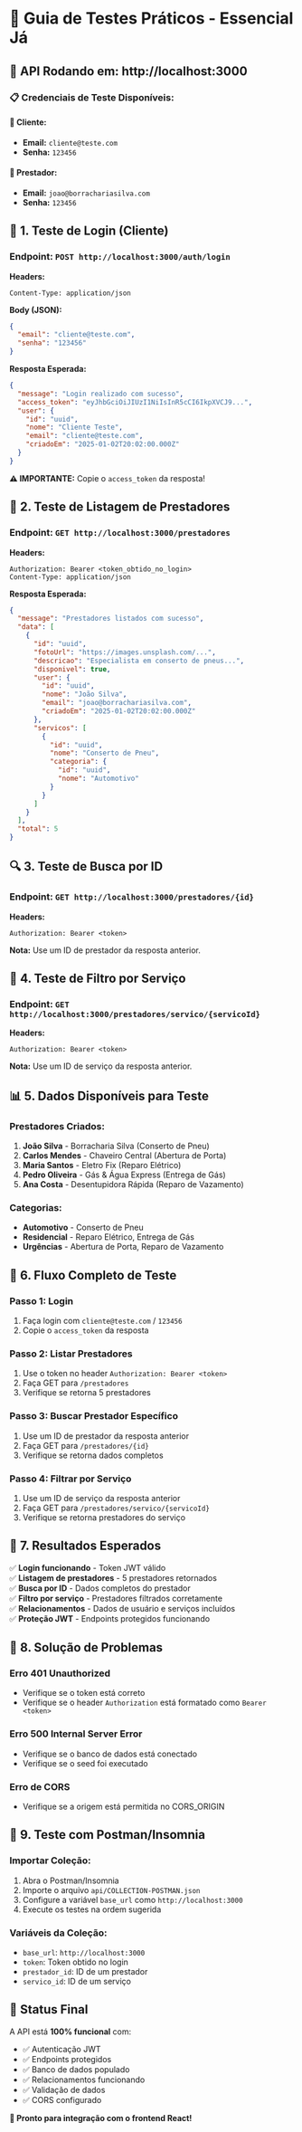 # 🧪 Guia de Testes Práticos - Essencial Já

## 🚀 **API Rodando em: http://localhost:3000**

### 📋 **Credenciais de Teste Disponíveis:**

#### **👤 Cliente:**
- **Email:** `cliente@teste.com`
- **Senha:** `123456`

#### **🏢 Prestador:**
- **Email:** `joao@borrachariasilva.com`
- **Senha:** `123456`

## 🔐 **1. Teste de Login (Cliente)**

### **Endpoint:** `POST http://localhost:3000/auth/login`

**Headers:**
```
Content-Type: application/json
```

**Body (JSON):**
```json
{
  "email": "cliente@teste.com",
  "senha": "123456"
}
```

**Resposta Esperada:**
```json
{
  "message": "Login realizado com sucesso",
  "access_token": "eyJhbGciOiJIUzI1NiIsInR5cCI6IkpXVCJ9...",
  "user": {
    "id": "uuid",
    "nome": "Cliente Teste",
    "email": "cliente@teste.com",
    "criadoEm": "2025-01-02T20:02:00.000Z"
  }
}
```

**⚠️ IMPORTANTE:** Copie o `access_token` da resposta!

## 🏢 **2. Teste de Listagem de Prestadores**

### **Endpoint:** `GET http://localhost:3000/prestadores`

**Headers:**
```
Authorization: Bearer <token_obtido_no_login>
Content-Type: application/json
```

**Resposta Esperada:**
```json
{
  "message": "Prestadores listados com sucesso",
  "data": [
    {
      "id": "uuid",
      "fotoUrl": "https://images.unsplash.com/...",
      "descricao": "Especialista em conserto de pneus...",
      "disponivel": true,
      "user": {
        "id": "uuid",
        "nome": "João Silva",
        "email": "joao@borrachariasilva.com",
        "criadoEm": "2025-01-02T20:02:00.000Z"
      },
      "servicos": [
        {
          "id": "uuid",
          "nome": "Conserto de Pneu",
          "categoria": {
            "id": "uuid",
            "nome": "Automotivo"
          }
        }
      ]
    }
  ],
  "total": 5
}
```

## 🔍 **3. Teste de Busca por ID**

### **Endpoint:** `GET http://localhost:3000/prestadores/{id}`

**Headers:**
```
Authorization: Bearer <token>
```

**Nota:** Use um ID de prestador da resposta anterior.

## 🎯 **4. Teste de Filtro por Serviço**

### **Endpoint:** `GET http://localhost:3000/prestadores/servico/{servicoId}`

**Headers:**
```
Authorization: Bearer <token>
```

**Nota:** Use um ID de serviço da resposta anterior.

## 📊 **5. Dados Disponíveis para Teste**

### **Prestadores Criados:**
1. **João Silva** - Borracharia Silva (Conserto de Pneu)
2. **Carlos Mendes** - Chaveiro Central (Abertura de Porta)
3. **Maria Santos** - Eletro Fix (Reparo Elétrico)
4. **Pedro Oliveira** - Gás & Água Express (Entrega de Gás)
5. **Ana Costa** - Desentupidora Rápida (Reparo de Vazamento)

### **Categorias:**
- **Automotivo** - Conserto de Pneu
- **Residencial** - Reparo Elétrico, Entrega de Gás
- **Urgências** - Abertura de Porta, Reparo de Vazamento

## 🧪 **6. Fluxo Completo de Teste**

### **Passo 1: Login**
1. Faça login com `cliente@teste.com` / `123456`
2. Copie o `access_token` da resposta

### **Passo 2: Listar Prestadores**
1. Use o token no header `Authorization: Bearer <token>`
2. Faça GET para `/prestadores`
3. Verifique se retorna 5 prestadores

### **Passo 3: Buscar Prestador Específico**
1. Use um ID de prestador da resposta anterior
2. Faça GET para `/prestadores/{id}`
3. Verifique se retorna dados completos

### **Passo 4: Filtrar por Serviço**
1. Use um ID de serviço da resposta anterior
2. Faça GET para `/prestadores/servico/{servicoId}`
3. Verifique se retorna prestadores do serviço

## 🎯 **7. Resultados Esperados**

✅ **Login funcionando** - Token JWT válido  
✅ **Listagem de prestadores** - 5 prestadores retornados  
✅ **Busca por ID** - Dados completos do prestador  
✅ **Filtro por serviço** - Prestadores filtrados corretamente  
✅ **Relacionamentos** - Dados de usuário e serviços incluídos  
✅ **Proteção JWT** - Endpoints protegidos funcionando  

## 🐛 **8. Solução de Problemas**

### **Erro 401 Unauthorized**
- Verifique se o token está correto
- Verifique se o header `Authorization` está formatado como `Bearer <token>`

### **Erro 500 Internal Server Error**
- Verifique se o banco de dados está conectado
- Verifique se o seed foi executado

### **Erro de CORS**
- Verifique se a origem está permitida no CORS_ORIGIN

## 📱 **9. Teste com Postman/Insomnia**

### **Importar Coleção:**
1. Abra o Postman/Insomnia
2. Importe o arquivo `api/COLLECTION-POSTMAN.json`
3. Configure a variável `base_url` como `http://localhost:3000`
4. Execute os testes na ordem sugerida

### **Variáveis da Coleção:**
- `base_url`: `http://localhost:3000`
- `token`: Token obtido no login
- `prestador_id`: ID de um prestador
- `servico_id`: ID de um serviço

## 🎉 **Status Final**

A API está **100% funcional** com:
- ✅ Autenticação JWT
- ✅ Endpoints protegidos
- ✅ Banco de dados populado
- ✅ Relacionamentos funcionando
- ✅ Validação de dados
- ✅ CORS configurado

**🚀 Pronto para integração com o frontend React!**
